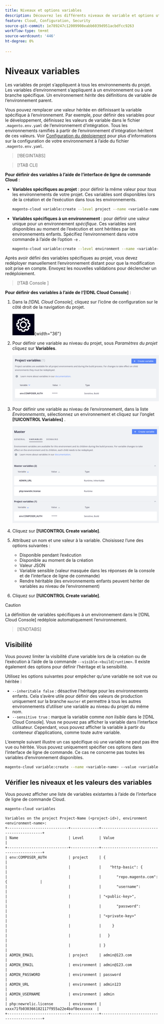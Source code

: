 ```yaml
---
title: Niveaux et options variables
description: Découvrez les différents niveaux de variable et options utilisés pour personnaliser votre environnement d’exécution de projet Adobe Commerce on cloud infrastructure.
feature: Cloud, Configuration, Security
source-git-commit: 1e789247c12009908eabb6039d951acbdfcc9263
workflow-type: tm+mt
source-wordcount: '446'
ht-degree: 0%

---
```


# Niveaux variables

Les variables de projet s’appliquent à tous les environnements du projet. Les variables d’environnement s’appliquent à un environnement ou à une branche spécifique. Un environnement _hérite_ des définitions de variable de l’environnement parent.

Vous pouvez remplacer une valeur héritée en définissant la variable spécifique à l’environnement. Par exemple, pour définir des variables pour le développement, définissez les valeurs de variable dans le fichier `.magento.env.yaml` de l’environnement d’intégration. Tous les environnements ramifiés à partir de l’environnement d’intégration héritent de ces valeurs. Voir [Configuration du déploiement](configure-env-yaml.md) pour plus d’informations sur la configuration de votre environnement à l’aide du fichier `.magento.env.yaml`.

>[!BEGINTABS]

>[!TAB CLI]

**Pour définir des variables à l’aide de l’interface de ligne de commande Cloud** :

- **Variables spécifiques au projet** : pour définir la même valeur pour _tous_ les environnements de votre projet. Ces variables sont disponibles lors de la création et de l’exécution dans tous les environnements.

  ```bash
  magento-cloud variable:create --level project --name <variable-name> --value <variable-value>
  ```

- **Variables spécifiques à un environnement** : pour définir une valeur unique pour un environnement _spécifique_. Ces variables sont disponibles au moment de l’exécution et sont héritées par les environnements enfants. Spécifiez l’environnement dans votre commande à l’aide de l’option `-e` .

  ```bash
  magento-cloud variable:create --level environment --name <variable-name> --value <variable-value>
  ```

Après avoir défini des variables spécifiques au projet, vous devez redéployer manuellement l’environnement distant pour que la modification soit prise en compte. Envoyez les nouvelles validations pour déclencher un redéploiement.

>[!TAB  Console ]

**Pour définir des variables à l’aide de l’[!DNL Cloud Console]** :

1. Dans la _[!DNL Cloud Console]_, cliquez sur l’icône de configuration sur le côté droit de la navigation du projet.

   ![Configurer le projet](../../assets/icon-configure.png){width="36"}

1. Pour définir une variable au niveau du projet, sous _Paramètres du projet_ cliquez sur **Variables**.

   ![Variables du projet](../../assets/ui-project-variables.png)

1. Pour définir une variable au niveau de l’environnement, dans la liste _Environnements_, sélectionnez un environnement et cliquez sur l’onglet **[!UICONTROL Variables]** .

   ![Onglet Variables d’environnement](../../assets/ui-environment-variables.png)

1. Cliquez sur **[!UICONTROL Create variable]**.

1. Attribuez un nom et une valeur à la variable. Choisissez l’une des options suivantes :

   - Disponible pendant l’exécution
   - Disponible au moment de la création
   - Valeur JSON
   - Variable sensible (valeur masquée dans les réponses de la console et de l’interface de ligne de commande)
   - Rendre héritable (les environnements enfants peuvent hériter de variables au niveau de l’environnement)

1. Cliquez sur **[!UICONTROL Create variable]**.

>[!CAUTION]
>
>La définition de variables spécifiques à un environnement dans le [!DNL Cloud Console] redéploie automatiquement l’environnement.

>[!ENDTABS]

## Visibilité

Vous pouvez limiter la visibilité d’une variable lors de la création ou de l’exécution à l’aide de la commande `--visible-<build|runtime>`. Il existe également des options pour définir l’héritage et la sensibilité.

Utilisez les options suivantes pour empêcher qu’une variable ne soit vue ou héritée :

- `--inheritable false` : désactive l&#39;héritage pour les environnements enfants. Cela s’avère utile pour définir des valeurs de production uniquement sur la branche `master` et permettre à tous les autres environnements d’utiliser une variable au niveau du projet du même nom.
- `--sensitive true` : marque la variable comme _non lisible_ dans le [!DNL Cloud Console]. Vous ne pouvez pas afficher la variable dans l’interface utilisateur. Cependant, vous pouvez afficher la variable à partir du conteneur d’applications, comme toute autre variable.

L’exemple suivant illustre un cas spécifique où une variable ne peut pas être vue ou héritée. Vous pouvez uniquement spécifier ces options dans l’interface de ligne de commande. Ce cas ne concerne pas toutes les variables d’environnement disponibles.

```bash
magento-cloud variable:create --name <variable-name> --value <variable-value> --inheritable false --sensitive true
```

## Vérifier les niveaux et les valeurs des variables

Vous pouvez afficher une liste de variables existantes à l’aide de l’interface de ligne de commande Cloud.

```bash
magento-cloud variables
```

```
Variables on the project Project-Name (<project-id>), environment <environment-name>:
+----------------------------+-------------+-------------------------------------------+
| Name                       | Level       | Value                                     |
+----------------------------+-------------+-------------------------------------------+
| env:COMPOSER_AUTH          | project     | {                                         |
|                            |             |    "http-basic": {                        |
|                            |             |       "repo.magento.com": {               |
|                            |             |       "username":                         |
|                            |             | "<public-key>",                           |
|                            |             |       "password":                         |
|                            |             | "<private-key>"                           |
|                            |             |     }                                     |
|                            |             |   }                                       |
|                            |             | }                                         |
| ADMIN_EMAIL                | project     | admin@123.com                             |
| ADMIN_EMAIL                | environment | admin@123.com                             |
| ADMIN_PASSWORD             | environment | password                                  |
| ADMIN_URL                  | environment | admin123                                  |
| ADMIN_USERNAME             | environment | admin                                     |
| php:newrelic.license       | environment | xxxx71fb030366182117f955a22e4baf8exxxxxx  |
+----------------------------+-------------+-------------------------------------------+
```
